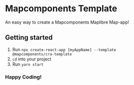 # Mapcomponents Template

An easy way to create a Mapcomponents Maplibre Map-app!

## Getting started

1. Run ```npx create-react-app [myAppName] --template @mapcomponents/cra-template```
2. ```cd``` into your project
3. Run ```yarn start``` 

### Happy Coding!